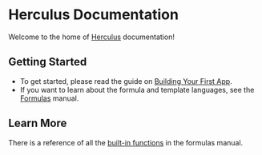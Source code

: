 # Herculus Documentation

Welcome to the home of [Herculus](https://www.herculus.io) documentation!

## Getting Started

* To get started, please read the guide
  on [Building Your First App](guides/app.md).
* If you want to learn about the formula and template languages,
  see the [Formulas](formulas.md) manual.

## Learn More

There is a reference of all the
[built-in functions](reference.md) in the formulas manual.
